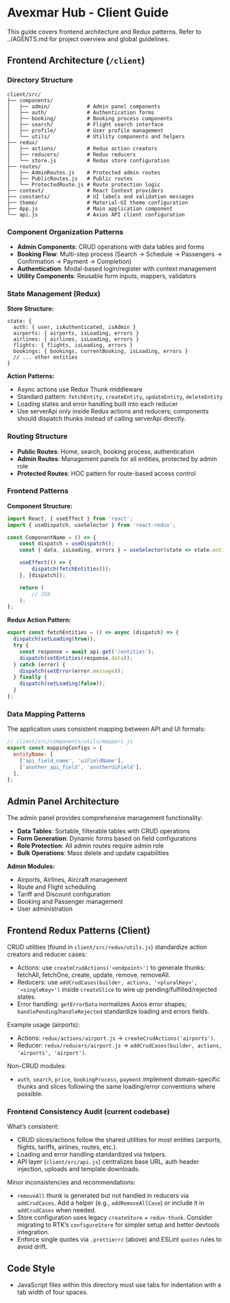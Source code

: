 # Avexmar Hub - Client Guide

This guide covers frontend architecture and Redux patterns. Refer to ../AGENTS.md for project overview and global guidelines.

## Frontend Architecture (`/client`)

### Directory Structure

```
client/src/
├── components/
│   ├── admin/            # Admin panel components
│   ├── auth/             # Authentication forms
│   ├── booking/          # Booking process components
│   ├── search/           # Flight search interface
│   ├── profile/          # User profile management
│   └── utils/            # Utility components and helpers
├── redux/
│   ├── actions/          # Redux action creators
│   ├── reducers/         # Redux reducers
│   └── store.js          # Redux store configuration
├── routes/
│   ├── AdminRoutes.js    # Protected admin routes
│   ├── PublicRoutes.js   # Public routes
│   └── ProtectedRoute.js # Route protection logic
├── context/              # React Context providers
├── constants/            # UI labels and validation messages
├── theme/                # Material-UI theme configuration
├── App.js                # Main application component
└── api.js                # Axios API client configuration
```

### Component Organization Patterns

- **Admin Components**: CRUD operations with data tables and forms
- **Booking Flow**: Multi-step process (Search → Schedule → Passengers → Confirmation → Payment → Completion)
- **Authentication**: Modal-based login/register with context management
- **Utility Components**: Reusable form inputs, mappers, validators

### State Management (Redux)

**Store Structure:**

```
state: {
  auth: { user, isAuthenticated, isAdmin }
  airports: { airports, isLoading, errors }
  airlines: { airlines, isLoading, errors }
  flights: { flights, isLoading, errors }
  bookings: { bookings, currentBooking, isLoading, errors }
  // ... other entities
}
```

**Action Patterns:**

- Async actions use Redux Thunk middleware
- Standard pattern: `fetchEntity`, `createEntity`, `updateEntity`, `deleteEntity`
- Loading states and error handling built into each reducer
- Use serverApi only inside Redux actions and reducers; components should dispatch thunks instead of calling serverApi directly.

### Routing Structure

- **Public Routes**: Home, search, booking process, authentication
- **Admin Routes**: Management panels for all entities, protected by admin role
- **Protected Routes**: HOC pattern for route-based access control

### Frontend Patterns

**Component Structure:**

```javascript
import React, { useEffect } from 'react';
import { useDispatch, useSelector } from 'react-redux';

const ComponentName = () => {
    const dispatch = useDispatch();
    const { data, isLoading, errors } = useSelector(state => state.entityName);

    useEffect(() => {
        dispatch(fetchEntities());
    }, [dispatch]);

    return (
        // JSX
    );
};
```

**Redux Action Pattern:**

```javascript
export const fetchEntities = () => async (dispatch) => {
  dispatch(setLoading(true));
  try {
    const response = await api.get('/entities');
    dispatch(setEntities(response.data));
  } catch (error) {
    dispatch(setError(error.message));
  } finally {
    dispatch(setLoading(false));
  }
};
```

### Data Mapping Patterns

The application uses consistent mapping between API and UI formats:

```javascript
// client/src/components/utils/mappers.js
export const mappingConfigs = {
  entityName: [
    ['api_field_name', 'uiFieldName'],
    ['another_api_field', 'anotherUiField'],
  ],
};
```

## Admin Panel Architecture

The admin panel provides comprehensive management functionality:

- **Data Tables**: Sortable, filterable tables with CRUD operations
- **Form Generation**: Dynamic forms based on field configurations
- **Role Protection**: All admin routes require admin role
- **Bulk Operations**: Mass delete and update capabilities

**Admin Modules:**

- Airports, Airlines, Aircraft management
- Route and Flight scheduling
- Tariff and Discount configuration
- Booking and Passenger management
- User administration

## Frontend Redux Patterns (Client)

CRUD utilities (found in `client/src/redux/utils.js`) standardize action creators and reducer cases:

- Actions: use `createCrudActions('<endpoint>')` to generate thunks: fetchAll, fetchOne, create, update, remove, removeAll.
- Reducers: use `addCrudCases(builder, actions, '<pluralKey>', '<singleKey>')` inside `createSlice` to wire up pending/fulfilled/rejected states.
- Error handling: `getErrorData` normalizes Axios error shapes; `handlePending`/`handleRejected` standardize loading and errors fields.

Example usage (airports):

- Actions: `redux/actions/airport.js` → `createCrudActions('airports')`.
- Reducer: `redux/reducers/airport.js` → `addCrudCases(builder, actions, 'airports', 'airport')`.

Non-CRUD modules:

- `auth`, `search`, `price`, `bookingProcess`, `payment` implement domain-specific thunks and slices following the same loading/error conventions where possible.

### Frontend Consistency Audit (current codebase)

What’s consistent:

- CRUD slices/actions follow the shared utilities for most entities (airports, flights, tariffs, airlines, routes, etc.).
- Loading and error handling standardized via helpers.
- API layer (`client/src/api.js`) centralizes base URL, auth header injection, uploads and template downloads.

Minor inconsistencies and recommendations:

- `removeAll` thunk is generated but not handled in reducers via `addCrudCases`. Add a helper (e.g., `addRemoveAllCase`) or include it in `addCrudCases` when needed.
- Store configuration uses legacy `createStore` + `redux-thunk`. Consider migrating to RTK’s `configureStore` for simpler setup and better devtools integration.
- Enforce single quotes via `.prettierrc` (above) and ESLint `quotes` rules to avoid drift.

## Code Style

- JavaScript files within this directory must use tabs for indentation with a tab width of four spaces.

